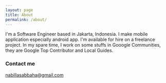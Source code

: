 ```yaml
---
layout: page
title: About
permalink: /about/
---
```


I'm a Software Engineer based in Jakarta, Indonesia. I make mobile application especially android app. I'm available for hire on a freelance project. In my spare time, I work on some stuffs in Gooogle Communities, they are Google Top Contributor and Local Guides.

### Contact me

[nabillasabbaha@gmail.com](mailto:nabillasabbaha@gmail.com)
